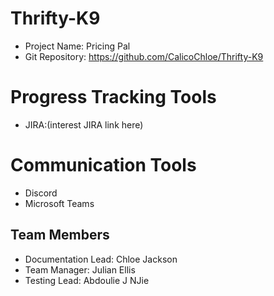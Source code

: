 # Thrifty-K9
- Project Name: Pricing Pal
- Git Repository: https://github.com/CalicoChloe/Thrifty-K9

# Progress Tracking Tools
- JIRA:(interest JIRA link here)

# Communication Tools
- Discord
- Microsoft Teams

## Team Members
- Documentation Lead: Chloe Jackson
- Team Manager: Julian Ellis
- Testing Lead: Abdoulie J NJie
